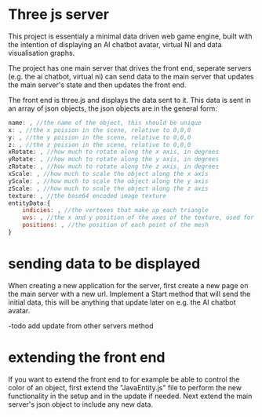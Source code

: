 # Three js server

This project is essentialy a minimal data driven web game engine, built with the intention of displaying an AI chatbot avatar, virtual NI and data visualisation graphs.

The project has one main server that drives the front end, seperate servers (e.g. the ai chatbot, virtual ni) can send data to the main server that updates the main server's state and then updates the front end.

The front end is three.js and displays the data sent to it. This data is sent in an array of json objects, the json objects are in the general form:

```javascript
name: , //the name of the object, this should be unique
x: , //the x poision in the scene, relative to 0,0,0
y: , //the y poision in the scene, relative to 0,0,0
z: , //the z poision in the scene, relative to 0,0,0
xRotate: , //how much to rotate along the x axis, in degrees
yRotate: , //how much to rotate along the y axis, in degrees
zRotate: , //how much to rotate along the z axis, in degrees
xScale: , //how much to scale the object along the x axis
yScale: , //how much to scale the object along the y axis
zScale: , //how much to scale the object along the z axis
texture: , //the base64 encoded image texture
entityData:{
    indicies: , //the vertexes that make up each triangle
    uvs: , //the x and y position of the axes of the texture, used for texture mapping
    positions: , //the position of each point of the mesh
}
```

# sending data to be displayed

When creating a new application for the server, first create a new page on the main server with a new url. Implement a Start method that will send the initial data, this will be anything that update later on e.g. the AI chatbot avatar.

-todo add update from other servers method

# extending the front end 

If you want to extend the front end to for example be able to control the color of an object, first extend the "JavaEntity.js" file to perform the new functionality in the setup and in the update if needed. Next extend the main server's json object to include any new data.
